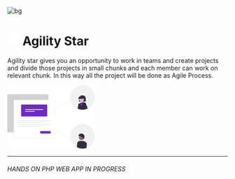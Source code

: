 ![bg](#39ffaf)
#  <img src="logo.png" width="28">  Agility Star <br/>
Agility star gives you an opportunity to work in teams and create projects and divide those projects in small chunks and each member can work on relevant chunk. In this way all the project will be done as Agile Process. <br/>

<img src="pre.png" width="200">

---
###### HANDS ON PHP WEB APP IN PROGRESS
